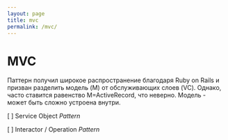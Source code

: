 ```yaml
---
layout: page
title: mvc
permalink: /mvc/
---
```

# MVC

Паттерн получил широкое распространение благодаря Ruby on Rails и призван разделить модель (M) от обслуживающих слоев (VC). Однако, часто ставится равенство M=ActiveRecord, что неверно. Модель - может быть сложно устроена внутри.

[ ] Service Object *Pattern*

[ ] Interactor / Operation *Pattern* 

